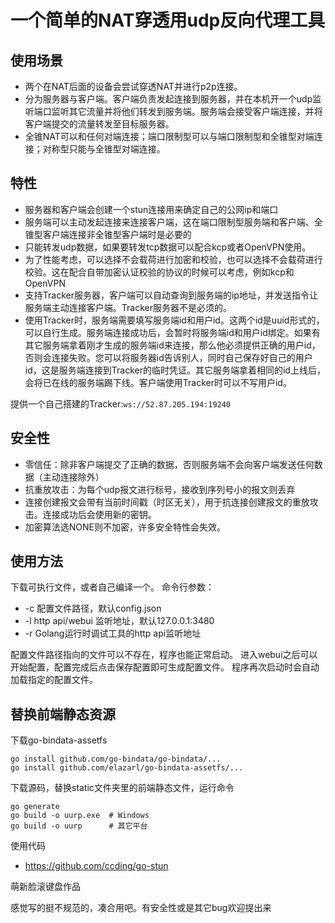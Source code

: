 # 一个简单的NAT穿透用udp反向代理工具

## 使用场景
- 两个在NAT后面的设备会尝试穿透NAT并进行p2p连接。
- 分为服务器与客户端。客户端负责发起连接到服务器，并在本机开一个udp监听端口监听其它流量并将他们转发到服务端。服务端会接受客户端连接，并将客户端提交的流量转发至目标服务器。
- 全锥NAT可以和任何对端连接；端口限制型可以与端口限制型和全锥型对端连接；对称型只能与全锥型对端连接。

## 特性
- 服务器和客户端会创建一个stun连接用来确定自己的公网ip和端口
- 服务端可以主动发起连接来连接客户端，这在端口限制型服务端和客户端、全锥型客户端连接非全锥型客户端时是必要的
- 只能转发udp数据，如果要转发tcp数据可以配合kcp或者OpenVPN使用。
- 为了性能考虑，可以选择不会载荷进行加密和校验，也可以选择不会载荷进行校验。这在配合自带加密认证校验的协议的时候可以考虑，例如kcp和OpenVPN
- 支持Tracker服务器，客户端可以自动查询到服务端的ip地址，并发送指令让服务端主动连接客户端。Tracker服务器不是必须的。
- 使用Tracker时，服务端需要填写服务端id和用户id。这两个id是uuid形式的，可以自行生成。服务端连接成功后，会暂时将服务端id和用户id绑定。如果有其它服务端拿着刚才生成的服务端id来连接，那么他必须提供正确的用户id，否则会连接失败。您可以将服务器id告诉别人，同时自己保存好自己的用户id，这是服务端连接到Tracker的临时凭证。其它服务端拿着相同的id上线后，会将已在线的服务端踢下线。客户端使用Tracker时可以不写用户id。

提供一个自己搭建的Tracker:`ws://52.87.205.194:19240`

## 安全性
- 零信任：除非客户端提交了正确的数据，否则服务端不会向客户端发送任何数据（主动连接除外）
- 抗重放攻击：为每个udp报文进行标号，接收到序列号小的报文则丢弃
- 连接创建报文会带有当前时间戳（时区无关），用于抗连接创建报文的重放攻击。连接成功后会使用新的密钥。
- 加密算法选NONE则不加密，许多安全特性会失效。


## 使用方法
下载可执行文件，或者自己编译一个。
命令行参数：
- -c 配置文件路径，默认config.json
- -l http api/webui 监听地址，默认127.0.0.1:3480
- -r Golang运行时调试工具的http api监听地址

配置文件路径指向的文件可以不存在，程序也能正常启动。
进入webui之后可以开始配置，配置完成后点击保存配置即可生成配置文件。
程序再次启动时会自动加载指定的配置文件。

## 替换前端静态资源
下载go-bindata-assetfs
```
go install github.com/go-bindata/go-bindata/...
go install github.com/elazarl/go-bindata-assetfs/...
```
下载源码，替换static文件夹里的前端静态文件，运行命令
```
go generate
go build -o uurp.exe  # Windows
go build -o uurp      # 其它平台
```

使用代码
- https://github.com/ccding/go-stun

萌新脸滚键盘作品

感觉写的挺不规范的，凑合用吧。有安全性或是其它bug欢迎提出来
